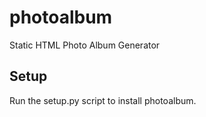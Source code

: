 photoalbum
==========

Static HTML Photo Album Generator

Setup
-----

Run the setup.py script to install photoalbum.
